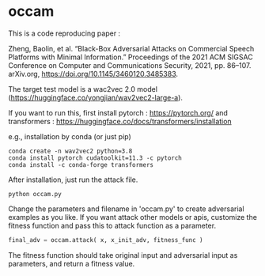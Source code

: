 # occam
This is a code reproducing paper :

Zheng, Baolin, et al. “Black-Box Adversarial Attacks on Commercial Speech Platforms with Minimal Information.” Proceedings of the 2021 ACM SIGSAC Conference on Computer and Communications Security, 2021, pp. 86–107. arXiv.org, https://doi.org/10.1145/3460120.3485383.

The target test model is a wac2vec 2.0 model (https://huggingface.co/yongjian/wav2vec2-large-a).

If you want to run this, first install pytorch : https://pytorch.org/
and transformers : https://huggingface.co/docs/transformers/installation

e.g., installation by conda (or just pip)

```
conda create -n wav2vec2 python=3.8
conda install pytorch cudatoolkit=11.3 -c pytorch
conda install -c conda-forge transformers
```

After installation, just run the attack file.
```
python occam.py
```

Change the parameters and filename in 'occam.py' to create adversarial examples as you like.
If you want attack other models or apis, customize the fitness function and pass this to attack function as a parameter.
```python
final_adv = occam.attack( x, x_init_adv, fitness_func )
```
The fitness function should take original input and adversarial input as parameters, and return a fitness value.
